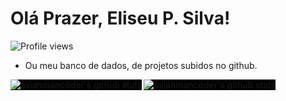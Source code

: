 # Olá Prazer, Eliseu P. Silva!
<p align="left"> <img src="https://komarev.com/ghpvc/?username=Eorish&color=yellow" alt="Profile views" /> </p>

 
- Ou meu banco de dados, de projetos subidos no github.
 
<img alt="asianmancoder's github stats" align="left" style="background:black" src="https://github-readme-stats.vercel.app/api?username=Eorish&count_private=true&show_icons=true&theme=radical&hide_border=true"/>
<img alt="asianmancoder's github stats" align="left" style="background:black" src="https://github-readme-stats.vercel.app/api/top-langs/?username=Eorish&layout=compact&theme=radical&hide_border=true&card_width=250"/>




<!--
**hastedPy/hastedPy** is a ✨ _special_ ✨ repository because its `README.md` (this file) appears on your GitHub profile.

Here are some ideas to get you started:

- 🔭 I’m currently working on ...
- 🌱 I’m currently learning ...
- 👯 I’m looking to collaborate on ...
- 🤔 I’m looking for help with ...
- 💬 Ask me about ...
- 📫 How to reach me: ...
- 😄 Pronouns: ...
- ⚡ Fun fact: ...
-->
